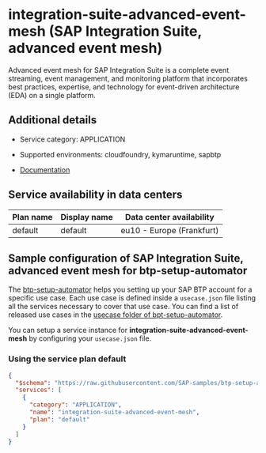 # integration-suite-advanced-event-mesh (SAP Integration Suite, advanced event mesh)

Advanced event mesh for SAP Integration Suite is a complete event streaming, event management, and monitoring platform that incorporates best practices, expertise, and technology for event-driven architecture (EDA) on a single platform.

## Additional details
- Service category: APPLICATION
- Supported environments: cloudfoundry, kymaruntime, sapbtp

- [Documentation](https://help.sap.com/docs/SAP_ADVANCED_EVENT_MESH/728c56cd25854f0fad611eb26ae17152/0d4bcd5a2be744688039160b9bb289ae.html)

## Service availability in data centers

| Plan name | Display name | Data center availability  |
|------|----------------|---------------------------|
|  default  |  default  | eu10 - Europe (Frankfurt)  |

## Sample configuration of **SAP Integration Suite, advanced event mesh** for btp-setup-automator

The [btp-setup-automator](https://github.com/SAP-samples/btp-setup-automator) helps you setting up your SAP BTP account for a specific use case. Each use case is defined inside a `usecase.json` file listing all the services necessary to cover that use case. You can find a list of released use cases in the [usecase folder of bpt-setup-automator](https://github.com/SAP-samples/btp-setup-automator/tree/main/usecases).

You can setup a service instance for **integration-suite-advanced-event-mesh** by configuring your `usecase.json` file.

### Using the service plan **default**

```json
{
  "$schema": "https://raw.githubusercontent.com/SAP-samples/btp-setup-automator/main/libs/btpsa-usecase.json",
  "services": [
    {
      "category": "APPLICATION",
      "name": "integration-suite-advanced-event-mesh",
      "plan": "default"
    }
  ]
}
```
